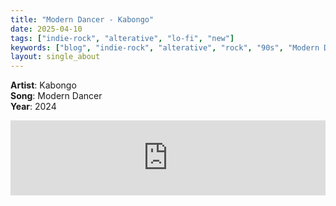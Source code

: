 ```yaml
---
title: "Modern Dancer - Kabongo"
date: 2025-04-10
tags: ["indie-rock", "alterative", "lo-fi", "new"] 
keywords: ["blog", "indie-rock", "alterative", "rock", "90s", "Modern Dancer", "Kabongo", "Pavement"] #["indie-rock", "alterative", "rock", "lo-fi", "new", "60s", "70s", "80s", "90s", "2000s", "2010s", "2020s"]
layout: single_about
---
```


**Artist**: Kabongo \
**Song**: Modern Dancer \
**Year**: 2024

<iframe style="border: 0; width: 100%; height: 120px;" src="https://bandcamp.com/EmbeddedPlayer/track=1998150962/size=large/bgcol=ffffff/linkcol=0687f5/tracklist=false/artwork=small/transparent=true/" seamless><a href="https://kabongo.bandcamp.com/track/modern-dancer">Modern Dancer by Kabongo</a></iframe>